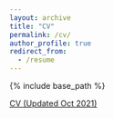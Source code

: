 ```yaml
---
layout: archive
title: "CV"
permalink: /cv/
author_profile: true
redirect_from:
  - /resume
---
```


{% include base_path %}

[CV (Updated Oct 2021)](https://philip-huang.github.io/files/cv.pdf)
